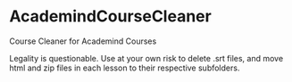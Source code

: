 # AcademindCourseCleaner
Course Cleaner for Academind Courses

Legality is questionable. Use at your own risk to delete .srt files, and move html and zip files in each lesson to their respective subfolders.
